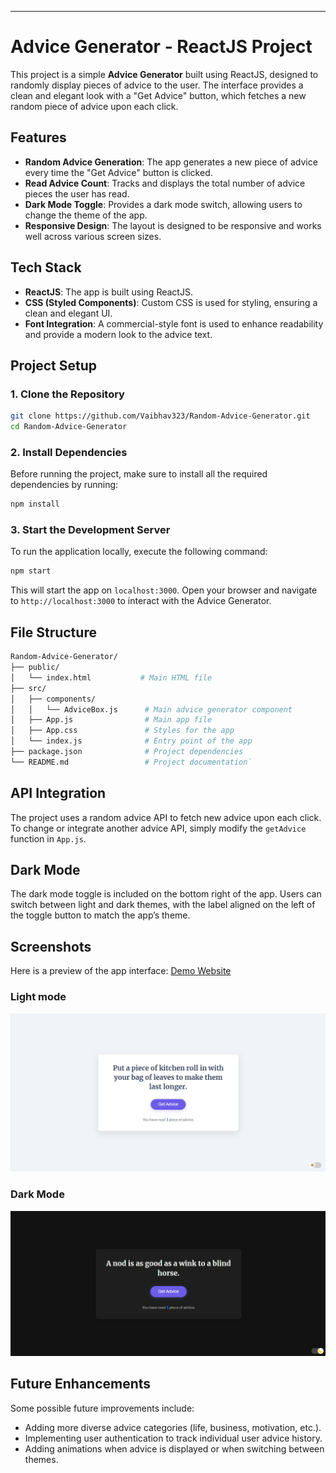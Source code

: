 ---

# Advice Generator - ReactJS Project

This project is a simple **Advice Generator** built using ReactJS, designed to randomly display pieces of advice to the user. The interface provides a clean and elegant look with a "Get Advice" button, which fetches a new random piece of advice upon each click.

## Features

- **Random Advice Generation**: The app generates a new piece of advice every time the "Get Advice" button is clicked.
- **Read Advice Count**: Tracks and displays the total number of advice pieces the user has read.
- **Dark Mode Toggle**: Provides a dark mode switch, allowing users to change the theme of the app.
- **Responsive Design**: The layout is designed to be responsive and works well across various screen sizes.

## Tech Stack

- **ReactJS**: The app is built using ReactJS.
- **CSS (Styled Components)**: Custom CSS is used for styling, ensuring a clean and elegant UI.
- **Font Integration**: A commercial-style font is used to enhance readability and provide a modern look to the advice text.

## Project Setup

### 1. Clone the Repository

```bash
git clone https://github.com/Vaibhav323/Random-Advice-Generator.git
cd Random-Advice-Generator
```

### 2. Install Dependencies

Before running the project, make sure to install all the required dependencies by running:

```bash
npm install
```

### 3. Start the Development Server

To run the application locally, execute the following command:

```bash
npm start
```

This will start the app on `localhost:3000`. Open your browser and navigate to `http://localhost:3000` to interact with the Advice Generator.

## File Structure

```bash
Random-Advice-Generator/
├── public/
│   └── index.html           # Main HTML file
├── src/
│   ├── components/
│   │   └── AdviceBox.js      # Main advice generator component
│   ├── App.js                # Main app file
│   ├── App.css               # Styles for the app
│   └── index.js              # Entry point of the app
├── package.json              # Project dependencies
└── README.md                 # Project documentation`
```

## API Integration

The project uses a random advice API to fetch new advice upon each click. To change or integrate another advice API, simply modify the `getAdvice` function in `App.js`.

## Dark Mode

The dark mode toggle is included on the bottom right of the app. Users can switch between light and dark themes, with the label aligned on the left of the toggle button to match the app’s theme.

## Screenshots

Here is a preview of the app interface:
[Demo Website](https://advice-generator-api-based.netlify.app)
### Light mode

![Light Mode Image](./public/lightMode.png)

### Dark Mode

![Dark Mode Image](./public/darkMode.png)

## Future Enhancements

Some possible future improvements include:

- Adding more diverse advice categories (life, business, motivation, etc.).
- Implementing user authentication to track individual user advice history.
- Adding animations when advice is displayed or when switching between themes.
